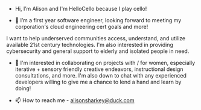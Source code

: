 -  Hi, I’m Alison and I'm HelloCello because I play cello!

- 👀 I’m a first year software engineer, looking forward to meeting my corporation's cloud engineering cert goals and more! 

I want to help underserved communities access, understand, and utilize available 21st century technologies. I'm also interested in providing cybersecurity and general support to elderly and isolated people in need. 

- 💞️ I'm interested in collaborating on projects with / for women, especially iterative + sensory friendly creative endeavors, instructional design consultations, and more. I'm also down to chat with any experienced developers willing to give me a chance to lend a hand and learn by doing!

- 📫 How to reach me - alisonsharkey@duck.com

<!---

--->

